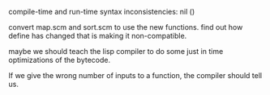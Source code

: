 compile-time and run-time syntax inconsistencies:
nil ()

convert map.scm and sort.scm to use the new functions.
find out how define has changed that is making it non-compatible.

maybe we should teach the lisp compiler to do some just in time optimizations of the bytecode.

If we give the wrong number of inputs to a function, the compiler should tell us.
